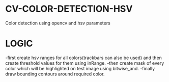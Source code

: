 # CV-COLOR-DETECTION-HSV
Color detection using opencv and hsv parameters
# LOGIC
-first create hsv ranges for all colors(trackbars can also be used) and then create threshold values for them using inRange. 
-then  create mask  of every color which will be highlighted on test image using bitwise_and.
-finally  draw bounding contours around required color.

